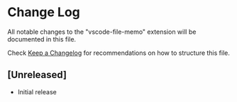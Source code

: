 # Change Log

All notable changes to the "vscode-file-memo" extension will be documented in this file.

Check [Keep a Changelog](http://keepachangelog.com/) for recommendations on how to structure this file.

## [Unreleased]

- Initial release
